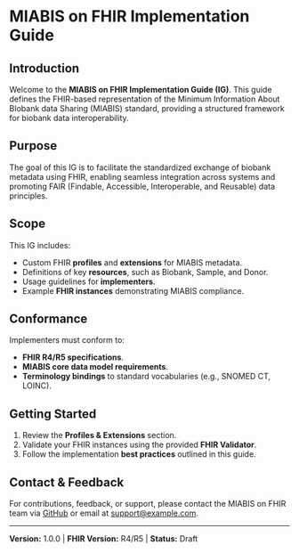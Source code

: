 # MIABIS on FHIR Implementation Guide

## Introduction
Welcome to the **MIABIS on FHIR Implementation Guide (IG)**. This guide defines the FHIR-based representation of the Minimum Information About BIobank data Sharing (MIABIS) standard, providing a structured framework for biobank data interoperability.

## Purpose
The goal of this IG is to facilitate the standardized exchange of biobank metadata using FHIR, enabling seamless integration across systems and promoting FAIR (Findable, Accessible, Interoperable, and Reusable) data principles.

## Scope
This IG includes:
- Custom FHIR **profiles** and **extensions** for MIABIS metadata.
- Definitions of key **resources**, such as Biobank, Sample, and Donor.
- Usage guidelines for **implementers**.
- Example **FHIR instances** demonstrating MIABIS compliance.

## Conformance
Implementers must conform to:
- **FHIR R4/R5 specifications**.
- **MIABIS core data model requirements**.
- **Terminology bindings** to standard vocabularies (e.g., SNOMED CT, LOINC).

## Getting Started
1. Review the **Profiles & Extensions** section.
2. Validate your FHIR instances using the provided **FHIR Validator**.
3. Follow the implementation **best practices** outlined in this guide.

## Contact & Feedback
For contributions, feedback, or support, please contact the MIABIS on FHIR team via [GitHub](https://github.com/your-repo) or email at support@example.com.

---
**Version:** 1.0.0 | **FHIR Version:** R4/R5 | **Status:** Draft
